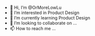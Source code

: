 - 👋 Hi, I’m @OrMoreLowLu
- 👀 I’m interested in Product Design
- 🌱 I’m currently learning Product Design
- 💞️ I’m looking to collaborate on ...
- 📫 How to reach me ...

<!---
OrMoreLowLu/OrMoreLowLu is a ✨ special ✨ repository because its `README.md` (this file) appears on your GitHub profile.
You can click the Preview link to take a look at your changes.
--->
